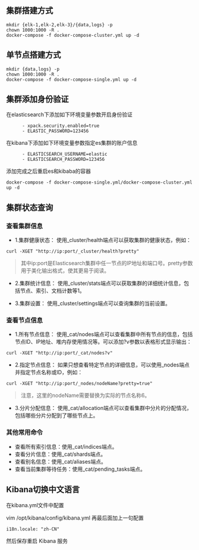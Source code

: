 ## 集群搭建方式
```
mkdir {elk-1,elk-2,elk-3}/{data,logs} -p
chown 1000:1000 -R .
docker-compose -f docker-compose-cluster.yml up -d
```

## 单节点搭建方式
```
mkdir {data,logs} -p
chown 1000:1000 -R .
docker-compose -f docker-compose-single.yml up -d
```

## 集群添加身份验证
在elasticsearch下添加如下环境变量参数开启身份验证
```
      - xpack.security.enabled=true
      - ELASTIC_PASSWORD=123456
```
在kibana下添加如下环境变量参数指定es集群的账户信息
```
      - ELASTICSEARCH_USERNAME=elastic
      - ELASTICSEARCH_PASSWORD=123456
```
添加完成之后重启es和kibaba的容器
```
docker-compose -f docker-compose-single.yml/docker-compose-cluster.yml up -d
```

## 集群状态查询
### 查看集群信息
- 1.集群健康状态：
使用_cluster/health端点可以获取集群的健康状态，例如：
```
curl -XGET "http://ip:port/_cluster/health?pretty"
```
> 其中ip:port是Elasticsearch集群中任一节点的IP地址和端口号。pretty参数用于美化输出格式，使其更易于阅读。

- 2.集群统计信息：
使用_cluster/stats端点可以获取集群的详细统计信息，包括节点、索引、文档计数等1。

- 3.集群设置：
使用_cluster/settings端点可以查询集群的当前设置。

### 查看节点信息
- 1.所有节点信息：
使用_cat/nodes端点可以查看集群中所有节点的信息，包括节点ID、IP地址、堆内存使用情况等。可以添加?v参数以表格形式显示输出：
```
curl -XGET "http://ip:port/_cat/nodes?v"
```

- 2.指定节点信息：
如果只想查看特定节点的详细信息，可以使用_nodes端点并指定节点名称或ID，例如：
```
curl -XGET "http://ip:port/_nodes/nodeName?pretty=true"
```
> 注意，这里的nodeName需要替换为实际的节点名称6。

- 3.分片分配信息：
使用_cat/allocation端点可以查看集群中分片的分配情况，包括哪些分片分配到了哪些节点上。

### 其他常用命令
- 查看所有索引信息：使用_cat/indices端点。
- 查看分片信息：使用_cat/shards端点。
- 查看别名信息：使用_cat/aliases端点。
- 查看当前集群等待任务：使用_cat/pending_tasks端点。

## Kibana切换中文语言
在kibana.yml文件中配置

vim /opt/kibana/config/kibana.yml
再最后面加上一句配置
```
i18n.locale: "zh-CN"
```

然后保存重启 Kibana 服务

